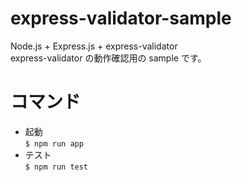 # express-validator-sample
Node.js + Express.js + express-validator  
express-validator の動作確認用の sample です。

# コマンド
- 起動  
`$ npm run app`
- テスト  
`$ npm run test`
